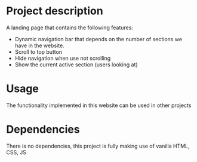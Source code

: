 # Project description

A landing page that contains the following features:

- Dynamic navigation bar that depends on the number of sections we have in the website.
- Scroll to top button
- Hide navigation when use not scrolling
- Show the current active section (users looking at)

# Usage

The functionality implemented in this website can be used in other projects

# Dependencies

There is no dependencies, this project is fully making use of vanilla HTML, CSS, JS
